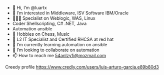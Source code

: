 - 👋 Hi, I’m @luartx
- 👀 I’m interested in Middleware, ISV Software IBM/Oracle 
- 👨🏻‍💻 Specialist on Weblogic, WAS, Linux
-    Coder Shellscripting, C# .NET, Java
-    Automation ansible
- 🎸 Hobbies on Chess, Music
- 🤖 L2 IT Specialist and Certified RHCSA at red hat
- 🌱 I’m currently learning automation on ansible
- 💞️ I’m looking to collaborate on automation 
- 📫 How to reach me 54anlzy1i@mozmail.com


Creedy profile https://www.credly.com/users/luis-arturo-garcia.e89b80d3

<!---
luartx/luartx is a ✨ special ✨ repository because its `README.md` (this file) appears on your GitHub profile.
You can click the Preview link to take a look at your changes.
--->
